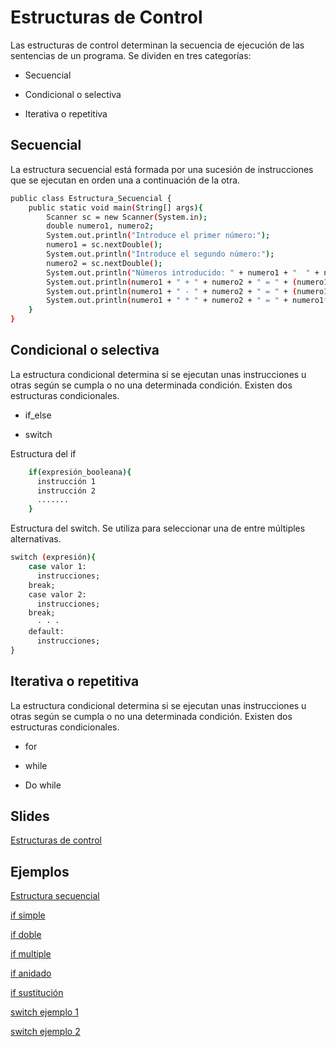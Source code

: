 Estructuras de Control
==
Las estructuras de control determinan la secuencia de ejecución de las sentencias de un programa. 
Se dividen en tres categorías:

- Secuencial

- Condicional o selectiva

- Iterativa o repetitiva

Secuencial
--

La estructura secuencial está formada por una sucesión de instrucciones que se ejecutan en orden una a continuación de la otra.

```bash
public class Estructura_Secuencial {
    public static void main(String[] args){
        Scanner sc = new Scanner(System.in);
        double numero1, numero2;
        System.out.println("Introduce el primer número:");
        numero1 = sc.nextDouble();
        System.out.println("Introduce el segundo número:");
        numero2 = sc.nextDouble();
        System.out.println("Números introducido: " + numero1 + "  " + numero2);
        System.out.println(numero1 + " + " + numero2 + " = " + (numero1+numero2));
        System.out.println(numero1 + " - " + numero2 + " = " + (numero1-numero2));
        System.out.println(numero1 + " * " + numero2 + " = " + numero1*numero2);
    }
}

```
Condicional o selectiva
--
La estructura condicional determina si se ejecutan unas instrucciones u otras según se cumpla o no una determinada condición.
Existen dos estructuras condicionales.
- if_else

- switch

Estructura del if
```bash
    if(expresión_booleana){
      instrucción 1
      instrucción 2
      ....... 
    }
```

Estructura del switch. Se utiliza para seleccionar una de entre múltiples alternativas.
```bash
switch (expresión){
    case valor 1:
      instrucciones;
    break;
    case valor 2:
      instrucciones;
    break;
      · · ·
    default:
      instrucciones;
}
```

Iterativa o repetitiva
--
La estructura condicional determina si se ejecutan unas instrucciones u otras según se cumpla o no una determinada condición.
Existen dos estructuras condicionales.
- for

- while

- Do while

Slides
--

[Estructuras de control](https://www.haikudeck.com/javaficadas-education-presentation-SfsIP7LjoV)

Ejemplos
--

[Estructura secuencial](https://github.com/codificadas/Javaficadas/blob/master/EstructuraSecuencial.md)

[if simple](https://github.com/codificadas/Javaficadas/blob/master/ifsimple.md)

[if doble](https://github.com/codificadas/Javaficadas/blob/master/ifdoble.md)

[if multiple](https://github.com/codificadas/Javaficadas/blob/master/ifmultiple.md)

[if anidado](https://github.com/codificadas/Javaficadas/blob/master/ifanidado.md)

[if sustitución](https://github.com/codificadas/Javaficadas/blob/master/Ifsustitucion.md)

[switch ejemplo 1](https://github.com/codificadas/Javaficadas/blob/master/EstructuraSelectiva_SWITCH.md)

[switch ejemplo 2](https://github.com/codificadas/Javaficadas/blob/master/EstSwitch_showmessageDialog.md)
